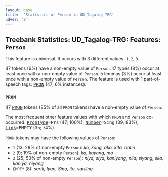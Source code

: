 ```yaml
---
layout: base
title:  'Statistics of Person in UD_Tagalog-TRG'
udver: '2'
---
```


## Treebank Statistics: UD_Tagalog-TRG: Features: `Person`

This feature is universal.
It occurs with 3 different values: `1`, `2`, `3`.

47 tokens (6%) have a non-empty value of `Person`.
17 types (8%) occur at least once with a non-empty value of `Person`.
5 lemmas (3%) occur at least once with a non-empty value of `Person`.
The feature is used with 1 part-of-speech tags: <tt><a href="tl_trg-pos-PRON.html">PRON</a></tt> (47; 6% instances).

### `PRON`

47 <tt><a href="tl_trg-pos-PRON.html">PRON</a></tt> tokens (85% of all `PRON` tokens) have a non-empty value of `Person`.

The most frequent other feature values with which `PRON` and `Person` co-occurred: <tt><a href="tl_trg-feat-PronType.html">PronType</a></tt><tt>=Prs</tt> (47; 100%), <tt><a href="tl_trg-feat-Number.html">Number</a></tt><tt>=Sing</tt> (39; 83%), <tt><a href="tl_trg-feat-Link.html">Link</a></tt><tt>=EMPTY</tt> (35; 74%).

`PRON` tokens may have the following values of `Person`:

* `1` (13; 28% of non-empty `Person`): <em>ko, kong, ako, kita, natin</em>
* `2` (9; 19% of non-empty `Person`): <em>ka, kayong, mo</em>
* `3` (25; 53% of non-empty `Person`): <em>niya, siya, kaniyang, nila, siyang, sila, kaniya, niyang</em>
* `EMPTY` (8): <em>sarili, Iyan, Sino, ito, sariling</em>

